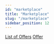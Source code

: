 ```yaml
---
id: "marketplace"
title: "Marketplace"
slug: "/marketplace"
sidebar_position: 12
---
```


[List of Offers](/ai-marketplace/marketplace/list)
[Offer](/ai-marketplace/marketplace/offer)